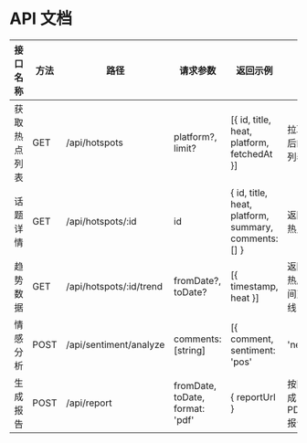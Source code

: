# API 文档

| 接口名称     | 方法 | 路径                   | 请求参数                       | 返回示例                                  | 说明                     |
| ------------ | ---- | ---------------------- | ------------------------------ | ----------------------------------------- | ------------------------ |
| 获取热点列表 | GET  | /api/hotspots          | platform?, limit?              | [{ id, title, heat, platform, fetchedAt }] | 拉取聚合后的热点列表     |
| 话题详情     | GET  | /api/hotspots/:id      | id                             | { id, title, heat, platform, summary, comments: [] } | 返回单条热点详情        |
| 趋势数据     | GET  | /api/hotspots/:id/trend| fromDate?, toDate?             | [{ timestamp, heat }]                     | 返回话题热度随时间变化曲线 |
| 情感分析     | POST | /api/sentiment/analyze | comments: [string]             | [{ comment, sentiment: 'pos'|'neu'|'neg' }] | 分析一组评论情感倾向    |
| 生成报告     | POST | /api/report            | fromDate, toDate, format: 'pdf'| { reportUrl }                             | 按区间生成 PDF/Excel 报告 |
